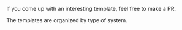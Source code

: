 If you come up with an interesting template, feel free to make a PR.

The templates are organized by type of system.